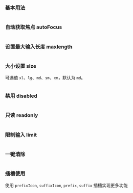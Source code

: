 ### 基本用法

```vue demo src="../../examples/input/base.vue"
```

### 自动获取焦点 autoFocus

```vue demo src="../../examples/input/auto-focus.vue"

```

### 设置最大输入长度 maxlength

```vue demo src="../../examples/input/maxlength.vue"
```

### 大小设置 size

可选值 `xl`、`lg`、`md`、`sm`、`xm`，默认为 `md`。

```vue demo src="../../examples/input/size.vue"
```

### 禁用 disabled

```vue demo src="../../examples/input/disabled.vue"
```

### 只读 readonly

```vue demo src="../../examples/input/readonly.vue"
```

### 限制输入 limit

```vue demo src="../../examples/input/limit.vue"
```

### 一键清除

```vue demo src="../../examples/input/clear.vue"
```

### 插槽使用

使用 `prefixIcon`, `suffixIcon`, `prefix`, `suffix` 插槽实现更多功能

```vue demo src="../../examples/input/slot.vue"
```

